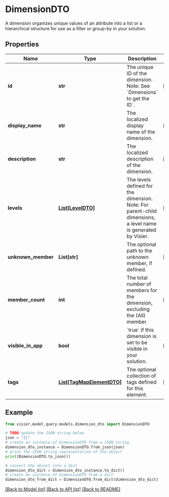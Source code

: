 # DimensionDTO

A dimension organizes unique values of an attribute into a list or a hierarchical structure for use as a filter or group-by in your solution.

## Properties

Name | Type | Description | Notes
------------ | ------------- | ------------- | -------------
**id** | **str** | The unique ID of the dimension.  Note: See &#x60;Dimensions&#x60; to get the ID&#x60;. | [optional] 
**display_name** | **str** | The localized display name of the dimension. | [optional] 
**description** | **str** | The localized description of the dimension. | [optional] 
**levels** | [**List[LevelDTO]**](LevelDTO.md) | The levels defined for the dimension. Note: For parent-child dimensions, a level name is generated by Visier. | [optional] 
**unknown_member** | **List[str]** | The optional path to the unknown member, if defined. | [optional] 
**member_count** | **int** | The total number of members for the dimension, excluding the (All) member. | [optional] 
**visible_in_app** | **bool** | &#x60;true&#x60; if this dimension is set to be visible in your solution. | [optional] 
**tags** | [**List[TagMapElementDTO]**](TagMapElementDTO.md) | The optional collection of tags defined for this element. | [optional] 

## Example

```python
from visier.model_query.models.dimension_dto import DimensionDTO

# TODO update the JSON string below
json = "{}"
# create an instance of DimensionDTO from a JSON string
dimension_dto_instance = DimensionDTO.from_json(json)
# print the JSON string representation of the object
print(DimensionDTO.to_json())

# convert the object into a dict
dimension_dto_dict = dimension_dto_instance.to_dict()
# create an instance of DimensionDTO from a dict
dimension_dto_from_dict = DimensionDTO.from_dict(dimension_dto_dict)
```
[[Back to Model list]](../README.md#documentation-for-models) [[Back to API list]](../README.md#documentation-for-api-endpoints) [[Back to README]](../README.md)


